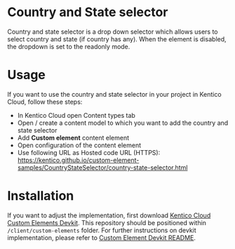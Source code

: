 # Country and State selector
Country and state selector is a drop down selector which allows users to select country and state (if country has any). When the element is disabled, the dropdown is set to the readonly mode.

# Usage

If you want to use the country and state selector in your project in Kentico Cloud, follow these steps:

* In Kentico Cloud open Content types tab
* Open / create a content model to which you want to add the country and state selector
* Add **Custom element** content element
* Open configuration of the content element
* Use following URL as Hosted code URL (HTTPS): https://kentico.github.io/custom-element-samples/CountryStateSelector/country-state-selector.html

# Installation

If you want to adjust the implementation, first download [Kentico Cloud Custom Elements Devkit](https://github.com/kentico/custom-element-devkit). This repository should be positioned within `/client/custom-elements` folder. For further instructions on devkit implementation, please refer to [Custom Element Devkit README](https://github.com/Kentico/custom-element-devkit/blob/master/readme.md).
